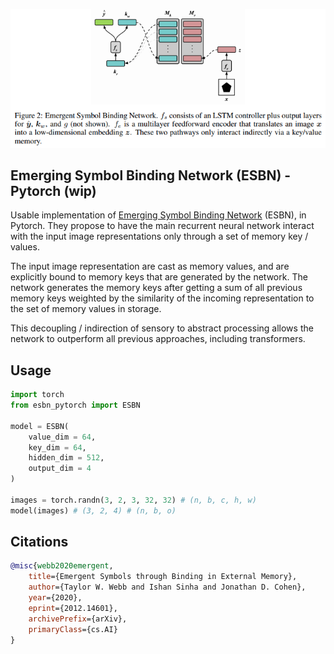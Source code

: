 <img src="./esbn.png" width="600px"></img>

## Emerging Symbol Binding Network (ESBN) - Pytorch (wip)

Usable implementation of <a href="https://arxiv.org/abs/2012.14601">Emerging Symbol Binding Network</a> (ESBN), in Pytorch. They propose to have the main recurrent neural network interact with the input image representations only through a set of memory key / values.

The input image representation are cast as memory values, and are explicitly bound to memory keys that are generated by the network. The network generates the memory keys after getting a sum of all previous memory keys weighted by the similarity of the incoming representation to the set of memory values in storage.

This decoupling / indirection of sensory to abstract processing allows the network to outperform all previous approaches, including transformers.

## Usage

```python
import torch
from esbn_pytorch import ESBN

model = ESBN(
    value_dim = 64,
    key_dim = 64,
    hidden_dim = 512,
    output_dim = 4
)

images = torch.randn(3, 2, 3, 32, 32) # (n, b, c, h, w)
model(images) # (3, 2, 4) # (n, b, o)
```

## Citations

```bibtex
@misc{webb2020emergent,
    title={Emergent Symbols through Binding in External Memory}, 
    author={Taylor W. Webb and Ishan Sinha and Jonathan D. Cohen},
    year={2020},
    eprint={2012.14601},
    archivePrefix={arXiv},
    primaryClass={cs.AI}
}
```
